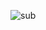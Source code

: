 ![sub](https://user-images.githubusercontent.com/73176377/162561114-e2951baa-2f32-4c86-bb3c-57de8bfaf214.png)
